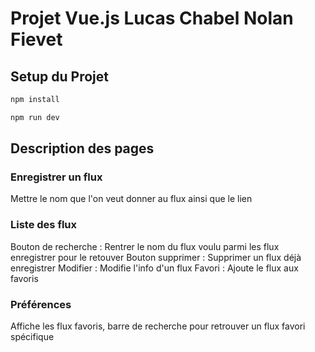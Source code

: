 # Projet Vue.js Lucas Chabel Nolan Fievet

## Setup du Projet

```sh
npm install
```
```sh
npm run dev
```

## Description des pages

### Enregistrer un flux
Mettre le nom que l'on veut donner au flux ainsi que le lien

### Liste des flux 
Bouton de recherche : Rentrer le nom du flux voulu parmi les flux enregistrer pour le retouver
Bouton supprimer : Supprimer un flux déjà enregistrer
Modifier : Modifie l'info d'un flux
Favori : Ajoute le flux aux favoris

### Préférences
Affiche les flux favoris, barre de recherche pour retrouver un flux favori spécifique
